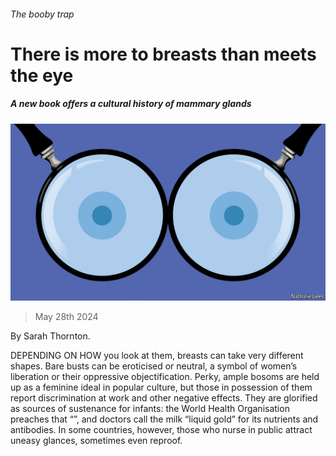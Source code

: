 ###### The booby trap

# There is more to breasts than meets the eye 

##### A new book offers a cultural history of mammary glands 

![image](images/20240601_CUD001.jpg) 

> May 28th 2024 

By Sarah Thornton. 

DEPENDING ON HOW you look at them, breasts can take very different shapes. Bare busts can be eroticised or neutral, a symbol of women’s liberation or their oppressive objectification. Perky, ample bosoms are held up as a feminine ideal in popular culture, but those in possession of them report discrimination at work and other negative effects. They are glorified as sources of sustenance for infants: the World Health Organisation preaches that “”, and doctors call the milk “liquid gold” for its nutrients and antibodies. In some countries, however, those who nurse in public attract uneasy glances, sometimes even reproof.

